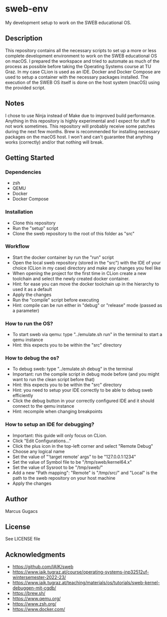 # sweb-env
My development setup to work on the SWEB educational OS.

## Description
This repository contains all the necessary scripts to set up a more or less complete development environment
to work on the SWEB educational OS on macOS. I prepared the workspace and tried to automate as much of the process as
possible before taking the Operating Systems course at TU Graz. In my case CLion is used as an IDE. Docker and Docker
Compose are used to setup a container with the necessary packages installed. The execution of the SWEB OS itself is
done on the host system (macOS) using the provided script.

## Notes
I chose to use Ninja instead of Make due to improved build performance. Anything in this repository is highly
experimental and I expect for stuff to not work sometimes. This repository will probably receive some patches during
the next few months. Brew is recommended for installing necessary packages on the macOS host. I won't and can't
guarantee that anything works (correctly) and/or that nothing will break.

## Getting Started
### Dependencies
* zsh
* QEMU
* Docker
* Docker Compose

### Installation
* Clone this repository
* Run the "setup" script
* Clone the sweb repository to the root of this folder as "src"

### Workflow
* Start the docker container by run the "run" script
* Open the local sweb repository (stored in the "src") with the IDE of your choice (CLion in my case) directory and make any changes you feel like
* When opening the project for the first time in CLion create a new toolchain and select the newly created docker container.
* Hint: for ease you can move the docker toolchain up in the hierarchy to used it as a default
* Apply the changes
* Run the "compile" script before executing
* Hint: compile can be run either in "debug" or "release" mode (passed as a parameter)

### How to run the OS?
* To start sweb via qemu: type "../emulate.sh run" in the terminal to start a qemu instance
* Hint: this expects you to be within the "src" directory

### How to debug the os?
* To debug sweb: type "../emulate.sh debug" in the terminal
* Important: run the compile script in debug mode before (and you might want to run the clean script before that)
* Hint: this expects you to be within the "src" directory
* Hint: you need to setup your IDE correctly to be able to debug sweb efficiently
* Click the debug button in your correctly configured IDE and it should connect to the qemu instance
* Hint: recompile when changing breakpoints

### How to setup an IDE for debugging?
* Important: this guide will only focus on CLion.
* Click "Edit Configurations..."
* Click the plus icon in the top-left corner and select "Remote Debug"
* Choose any logical name
* Set the value of "'target remote' args" to be "127.0.0.1:1234"
* Set the value of Symbol file to be "/tmp/sweb/kernel64.x"
* Set the value of Sysroot to be "/tmp/sweb/"
* Add a new "Path mapping": "Remote" is "/tmp/src/" and "Local" is the path to the sweb repository on your host machine
* Apply the changes

## Author
Marcus Gugacs

## License
See LICENSE file

## Acknowledgments
* https://github.com/IAIK/sweb
* https://www.iaik.tugraz.at/course/operating-systems-inp32512uf-wintersemester-2022-23/
* https://www.iaik.tugraz.at/teaching/materials/os/tutorials/sweb-kernel-debuggen-mit-cgdb/
* https://brew.sh/
* https://www.qemu.org/
* https://www.zsh.org/
* https://www.docker.com/